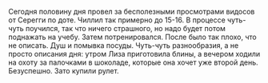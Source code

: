 Сегодня половину дня провел за бесполезными просмотрами видосов от Серегги по доте. Чиллил так примерно до 15-16. В процессе чуть-чуть поучился, так что ничего страшного, но надо будет потом поднажать на учебу. Затем потренировался. После было так плохо, что не описать. Душ и помывка посуды.
Чуть-чуть разнообразия, а не просто описания дня: утром Лиза приготовила блины, а вечером ходили на охоту за палочками в шоколаде, которые она хочет уже второй день. Безуспешно. Зато купили рулет.


